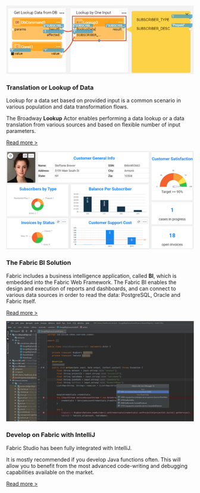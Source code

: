 <!--block-->

<img src="images/lookup_1.PNG"  />

### Translation or Lookup of Data

Lookup for a data set based on provided input is a common scenario in various population and data transformation flows. 

The Broadway **Lookup** Actor enables performing a data lookup or a data translation from various sources and based on flexible number of input parameters.

[Read more >](20220314_lookup_actor.md)



<!--block-->

<img src="images/bi_1.PNG" style="zoom:80%;" />



### The Fabric BI Solution

Fabric includes a business intelligence application, called **BI**, which is embedded into the Fabric Web Framework. The Fabric BI enables the design and execution of reports and dashboards, and can connect to various data sources in order to read the data: PostgreSQL, Oracle and Fabric itself. 

[Read more >](20220221_fabric_bi.md)

<!--block-->

<img src="images/04_15_03_attach.png" style="zoom:80%;" />



### Develop on Fabric with IntelliJ

Fabric Studio has been fully integrated with IntelliJ. 

It is mostly recommended if you develop Java functions often. This will allow you to benefit from the most advanced code-writing and debugging capabilities available on the market.  

[Read more >](20210822_fabric_intelliJ.md)

<!--block-->

